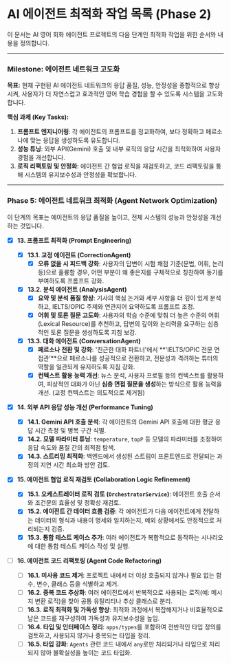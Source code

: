 # AI 에이전트 최적화 작업 목록 (Phase 2)

이 문서는 AI 영어 회화 에이전트 프로젝트의 다음 단계인 최적화 작업을 위한 순서와 내용을 정의합니다.

---

### Milestone: 에이전트 네트워크 고도화

**목표:** 현재 구현된 AI 에이전트 네트워크의 응답 품질, 성능, 안정성을 종합적으로 향상시켜, 사용자가 더 자연스럽고 효과적인 영어 학습 경험을 할 수 있도록 시스템을 고도화합니다.

**핵심 과제 (Key Tasks):**

1.  **프롬프트 엔지니어링**: 각 에이전트의 프롬프트를 정교화하여, 보다 정확하고 페르소나에 맞는 응답을 생성하도록 유도합니다.
2.  **성능 튜닝**: 외부 API(Gemini) 호출 및 내부 로직의 응답 시간을 최적화하여 사용자 경험을 개선합니다.
3.  **로직 리팩토링 및 안정화**: 에이전트 간 협업 로직을 재검토하고, 코드 리팩토링을 통해 시스템의 유지보수성과 안정성을 확보합니다.

---

### Phase 5: 에이전트 네트워크 최적화 (Agent Network Optimization)

이 단계의 목표는 에이전트의 응답 품질을 높이고, 전체 시스템의 성능과 안정성을 개선하는 것입니다.

- [x] **13. 프롬프트 최적화 (Prompt Engineering)**

  - [x] **13.1. 교정 에이전트 (CorrectionAgent)**
    - [x] **오류 없을 시 피드백 강화**: 사용자의 답변이 시험 채점 기준(문법, 어휘, 논리 등)으로 훌륭할 경우, 어떤 부분이 왜 좋은지를 구체적으로 칭찬하여 동기를 부여하도록 프롬프트 강화.
  - [x] **13.2. 분석 에이전트 (AnalysisAgent)**
    - [x] **요약 및 분석 품질 향상**: 기사의 핵심 논거와 세부 사항을 더 깊이 있게 분석하고, IELTS/OPIC 주제와 연관지어 요약하도록 프롬프트 조정.
    - [x] **어휘 및 토론 질문 고도화**: 사용자의 학습 수준에 맞춰 더 높은 수준의 어휘(Lexical Resource)를 추천하고, 답변의 깊이와 논리력을 요구하는 심층적인 토론 질문을 생성하도록 지침 보강.
  - [x] **13.3. 대화 에이전트 (ConversationAgent)**
    - [x] **페르소나 전환 및 강화**: '친근한 대화 파트너'에서 **'IELTS/OPIC 전문 면접관'**으로 페르소나를 성공적으로 전환하고, 전문성과 격려하는 튜터의 역할을 일관되게 유지하도록 지침 강화.
    - [x] **컨텍스트 활용 능력 개선**: 뉴스 분석, 사용자 프로필 등의 컨텍스트를 활용하여, 피상적인 대화가 아닌 **심층 면접 질문을 생성**하는 방식으로 활용 능력을 개선. (교정 컨텍스트는 의도적으로 제거됨)

- [x] **14. 외부 API 응답 성능 개선 (Performance Tuning)**

  - [x] **14.1. Gemini API 호출 분석**: 각 에이전트의 Gemini API 호출에 대한 평균 응답 시간 측정 및 병목 구간 식별.
  - [x] **14.2. 모델 파라미터 튜닝**: `temperature`, `topP` 등 모델의 파라미터를 조정하여 응답 속도와 품질 간의 최적점 탐색.
  - [x] **14.3. 스트리밍 최적화**: 백엔드에서 생성된 스트림이 프론트엔드로 전달되는 과정의 지연 시간 최소화 방안 검토.

- [x] **15. 에이전트 협업 로직 재검토 (Collaboration Logic Refinement)**

  - [x] **15.1. 오케스트레이터 로직 검토 (`OrchestratorService`)**: 에이전트 호출 순서와 조건문의 효율성 및 정확성 재검토.
  - [x] **15.2. 에이전트 간 데이터 흐름 검증**: 각 에이전트가 다음 에이전트에게 전달하는 데이터의 형식과 내용이 명세와 일치하는지, 예외 상황에서도 안정적으로 처리되는지 검증.
  - [x] **15.3. 통합 테스트 케이스 추가**: 여러 에이전트가 복합적으로 동작하는 시나리오에 대한 통합 테스트 케이스 작성 및 실행.

- [ ] **16. 에이전트 코드 리팩토링 (Agent Code Refactoring)**
  - [ ] **16.1. 미사용 코드 제거**: 프로젝트 내에서 더 이상 호출되지 않거나 필요 없는 함수, 변수, 클래스 등을 식별하고 제거.
  - [ ] **16.2. 중복 코드 추상화**: 여러 에이전트에서 반복적으로 사용되는 로직(예: 메시지 변환 로직)을 찾아 공통 유틸리티나 추상 클래스로 분리.
  - [ ] **16.3. 로직 최적화 및 가독성 향상**: 최적화 과정에서 복잡해지거나 비효율적으로 남은 코드를 재구성하여 가독성과 유지보수성을 높임.
  - [ ] **16.4. 타입 및 인터페이스 정리**: `apps/types`를 포함하여 전반적인 타입 정의를 검토하고, 사용되지 않거나 중복되는 타입을 정리.
  - [ ] **16.5. 타입 강화**: `Agents` 관련 코드 내에서 `any`로만 처리되거나 타입으로 처리되지 않아 불확실성을 높이는 코드 타입화.
